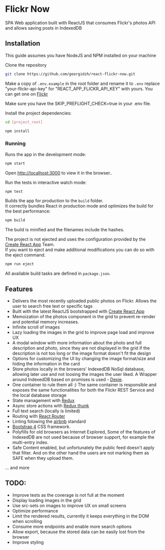# Flickr Now

SPA Web application built with ReactJS that consumes Flickr's photos API and allows saving posts in IndexedDB

## Installation

This guide assumes you have NodeJS and NPM installed on your machine

Clone the repository

```bash
git clone https://github.com/georgidzh/react-flickr-now.git
```

Make a copy of `.env.example` in the root folder and rename it to `.env`
replace "your-flickr-api-key" for "REACT_APP_FLICKR_API_KEY" with yours. You can get one on [Flickr](https://www.flickr.com/services/apps/create/apply)<br>

Make sure you have the SKIP_PREFLIGHT_CHECK=true in your .env file.

Install the project dependencies:

```bash
cd [project_root]
```

```bash
npm install
```

### Running

Runs the app in the development mode:
```bash
npm start
```
Open [http://localhost:3000](http://localhost:3000) to view it in the browser..

Run the tests in interactive watch mode:
```bash
npm test
```

Builds the app for production to the `build` folder.<br>
It correctly bundles React in production mode and optimizes the build for the best performance:
```bash
npm build
```
The build is minified and the filenames include the hashes.<br>

The project is not ejected and uses the configuration provided by the [Create React App](https://facebook.github.io/create-react-app/) Team. <br>
If you want to eject and make additional modifications you can do so with the eject command.
```bash
npm run eject
```

All available build tasks are defined in `package.json`.

## Features

* Delivers the most recently uploaded public photos on Flickr. Allows the user to search free text or specific tags
* Built with the latest ReactJS bootstrapped with [Create React App](https://facebook.github.io/create-react-app/)
* Memoization of the photos component in the grid to prevent re-render and potential memory increases.
* Infinite scroll of images
* Lazy loading the images in the grid to improve page load and improve UX
* A modal window with more information about the photo and full description and photo, since they are not displayed in the grid if the description is not too long or the image format doesn't fit the design
* Options for customizing the UI by changing the image format/size and hiding the information in the card
* Store photos locally in the browsers' IndexedDB NoSql database, allowing later use and not loosing the images the user liked. A Wrapper around IndexedDB based on promises is used - [Dexie](https://dexie.org/).
* One container to rule them all :) The same container is responsible and exposes the same functionalities for both the
Flickr REST Service and the local database storage
* State management with [Redux](https://facebook.github.io/create-react-app/)
* Async store actions with [Redux thunk](https://github.com/reduxjs/redux-thunk)
* Full text search (locally is limited)
* Routing with [React Router](https://reacttraining.com/react-router/)
* Linting folowing the [airbnb](https://github.com/airbnb/javascript) standard
* [Bootstrap 4](https://getbootstrap.com/docs/4.3/getting-started/introduction/) CSS framework.
* Polyfills for old browsers as Internet Explored, Some of the features of IndexedDB are not used because of browser support, for example the multi-entry index.
* Safe Content enabled, but unfortunately the public feed doesn't apply that filter. And on the other hand the users are not marking them as SAFE when they upload them.

... and more

## TODO:

* Improve tests as the coverage is not full at the moment
* Display loading images in the grid
* Use src-sets on images to improve UX on small screens
* Optimize performance
* Limit the rendered results, currently it keeps everything in the DOM when scrolling
* Consume more endpoints and enable more search options
* Allow export, because the stored data can be easily lost from the browser
* Improve styling
